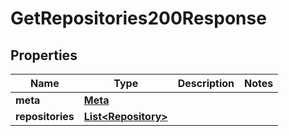 

# GetRepositories200Response


## Properties

| Name | Type | Description | Notes |
|------------ | ------------- | ------------- | -------------|
|**meta** | [**Meta**](Meta.md) |  |  |
|**repositories** | [**List&lt;Repository&gt;**](Repository.md) |  |  |



